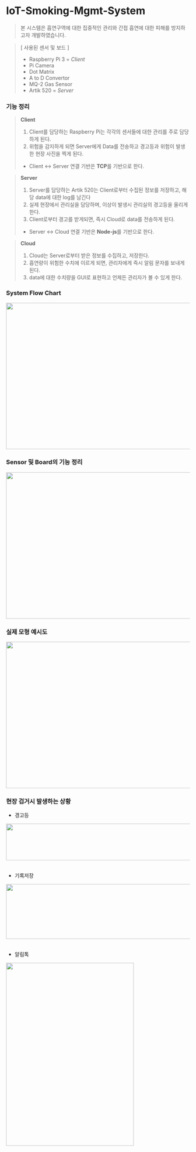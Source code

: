 # IoT-Smoking-Mgmt-System
> 본 시스템은 흡연구역에 대한 집중적인 관리와 간접 흡연에 대한 피해를 방지하고자 개발하였습니다.

> [ 사용된 센서 및 보드 ]
>* Raspberry Pi 3 = *Client*
>* Pi Camera
>* Dot Matrix
>* A to D Convertor
>* MQ-2 Gas Sensor
>* Artik 520 = *Server*

### 기능 정리
> **Client**
> 1. Client를 담당하는 Raspberry Pi는 각각의 센서들에 대한 관리를 주로 담당하게 된다.
> 2. 위험을 감지하게 되면 Server에게 Data를 전송하고 경고등과 위험이 발생한 현장 사진을 찍게 된다.
>* Client <-> Server 연결 기반은 **TCP**를 기반으로 한다.

> **Server**
> 1. Server를 담당하는 Artik 520는 Client로부터 수집된 정보를 저장하고, 해당 data에 대한 log를 남긴다
> 2. 실제 현장에서 관리실을 담당하며, 이상이 발생시 관리실의 경고등을 울리게 한다.
> 3. Client로부터 경고를 받게되면, 즉시 Cloud로 data를 전송하게 된다.
>* Server <-> Cloud 연결 기반은 **Node-js**를 기반으로 한다.

> **Cloud**
> 1. Cloud는 Server로부터 받은 정보를 수집하고, 저장한다.
> 2. 흡연량이 위험한 수치에 이르게 되면, 관리자에게 즉시 알림 문자를 보내게 된다.
> 3. data에 대한 수치량을 GUI로 표현하고 언제든 관리자가 볼 수 있게 한다.

### System Flow Chart 
<div>
<img src="https://user-images.githubusercontent.com/34855745/53615024-4fae8180-3c1f-11e9-9c4a-a6d927e81dc3.JPG" width="800" height="400">
</div>

### Sensor 및 Board의 기능 정리
<div>
  <img src="https://user-images.githubusercontent.com/34855745/53615464-52aa7180-3c21-11e9-87a6-bb4caee29fd8.JPG" width="800" height="400">
</div>

### 실제 모형 예시도
<div>
  <img src="https://user-images.githubusercontent.com/34855745/53615559-dbc1a880-3c21-11e9-9750-a0d16d54c914.JPG" width="800" height="400">
</div>

### 현장 검거시 발생하는 상황
* 경고등
<div>
  <img src="https://user-images.githubusercontent.com/34855745/53615645-407d0300-3c22-11e9-9df2-d205beedb592.JPG" width="900" height="100">
</div>
<br>

* 기록저장
<div>
  <img src="https://user-images.githubusercontent.com/34855745/53615692-820dae00-3c22-11e9-8f5d-78871b6e2bb5.JPG" width="900" height="150">
</div>
<br>

* 알림톡
<div>
  <img src="https://user-images.githubusercontent.com/34855745/53615769-dd3fa080-3c22-11e9-83c6-90760cf4c398.JPG" width="350" height="500">
</div>
